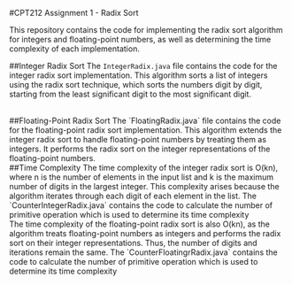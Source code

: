 #CPT212 Assignment 1 - Radix Sort

This repository contains the code for implementing the radix sort algorithm for integers and floating-point numbers, as well as determining the time complexity of each implementation.

##Integer Radix Sort
The `IntegerRadix.java` file contains the code for the integer radix sort implementation. This algorithm sorts a list of integers using the radix sort technique, which sorts the numbers digit by digit, starting from the least significant digit to the most significant digit.

<br> 
##Floating-Point Radix Sort
The `FloatingRadix.java` file contains the code for the floating-point radix sort implementation. This algorithm extends the integer radix sort to handle floating-point numbers by treating them as integers. It performs the radix sort on the integer representations of the floating-point numbers.

<br>
##Time Complexity
The time complexity of the integer radix sort is O(kn), where n is the number of elements in the input list and k is the maximum number of digits in the largest integer. This complexity arises because the algorithm iterates through each digit of each element in the list.
The `CounterIntegerRadix.java` contains the code to calculate the number of primitive operation which is used to determine its time complexity

<br>
The time complexity of the floating-point radix sort is also O(kn), as the algorithm treats floating-point numbers as integers and performs the radix sort on their integer representations. Thus, the number of digits and iterations remain the same.
The `CounterFloatingrRadix.java` contains the code to calculate the number of primitive operation which is used to determine its time complexity
